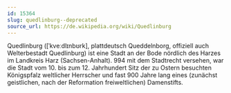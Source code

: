 ```yaml
---
id: 15364
slug: quedlinburg--deprecated
source_url: https://de.wikipedia.org/wiki/Quedlinburg
---
```


Quedlinburg ([ˈkveːdlɪnbʊrk], plattdeutsch Queddelnborg, offiziell auch Welterbestadt Quedlinburg) ist eine Stadt an der Bode nördlich des Harzes im Landkreis Harz (Sachsen-Anhalt). 994 mit dem Stadtrecht versehen, war die Stadt vom 10. bis zum 12. Jahrhundert Sitz der zu Ostern besuchten Königspfalz weltlicher Herrscher und fast 900 Jahre lang eines (zunächst geistlichen, nach der Reformation freiweltlichen) Damenstifts.
